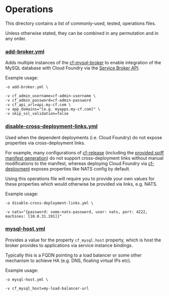 # Operations

This directory contains a list of commonly-used, tested, operations files.

Unless otherwise stated, they can be combined in any permutation and in any order.

### [add-broker.yml](https://github.com/cloudfoundry/cf-mysql-deployment/tree/master/operations/add-broker.yml)

Adds multiple instances of the
[cf-mysql-broker](https://github.com/cloudfoundry/cf-mysql-broker)
to enable integration of the MySQL database with Cloud Foundry via the
[Service Broker API](https://docs.cloudfoundry.org/services/api.html).

Example usage:

```
-o add-broker.yml \

-v cf_admin_username=cf-admin-username \
-v cf_admin_password=cf-admin-password
-v cf_api_url=api.my-cf.com \
-v app_domains="[e.g. myapps.my-cf.com]" \
-v skip_ssl_validation=false
```

### [disable-cross-deployment-links.yml](https://github.com/cloudfoundry/cf-mysql-deployment/tree/master/operations/disable-cross-deployment-links.yml)

Used when the dependent deployments (i.e. Cloud Foundry) do not expose properties
via cross-deployment links.

For example, many configurations of
[cf-release](https://github.com/cloudfoundry/cf-release)
(including the
[provided spiff manifest generation](https://github.com/cloudfoundry/cf-release/blob/master/scripts/generate_deployment_manifest))
do not support cross-deployment links without manual modifications to the manifest,
whereas deploying Cloud Foundry via
[cf-deployment](https://github.com/cloudfoundry/cf-deployment)
exposes properties like NATS config by default.

Using this operations file will require you to provide your own values for these
properties which would otherwise be provided via links, e.g. NATS.

Example usage:

```
-o disable-cross-deployment-links.yml \

-v nats="{password: some-nats-password, user: nats, port: 4222, machines: [10.0.31.191]}"
```

### [mysql-host.yml](https://github.com/cloudfoundry/cf-mysql-deployment/tree/master/operations/mysql-host.yml)

Provides a value for the property `cf_mysql.host` property, which is host the
broker provides to applications via service instance bindings.

Typically this is a FQDN pointing to a load balancer or some other mechanism to
achieve HA (e.g. DNS, floating virtual IPs etc).

Example usage:

```
-o mysql-host.yml \

-v cf_mysql_host=my-load-balancer-url
```
